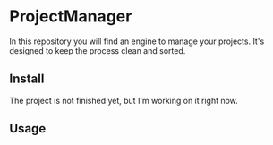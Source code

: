 # ProjectManager
In this repository you will find an engine to manage your projects. It's designed to keep the process clean and sorted.

## Install
The project is not finished yet, but I'm working on it right now.

## Usage
